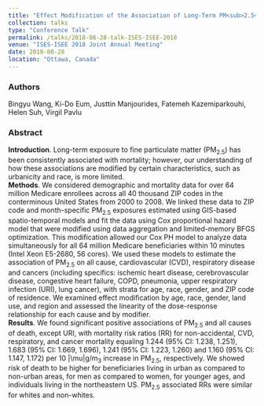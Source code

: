 ```yaml
---
title: "Effect Modification of the Association of Long-Term PM<sub>2.5</sub> Exposure and Cause-Specific Mortality: An Analysis of 64 Million U.S. Medicare Beneficiaries"
collection: talks
type: "Conference Talk"
permalink: /talks/2018-08-28-talk-ISES-ISEE-2018
venue: "ISES-ISEE 2018 Joint Annual Meeting"
date: 2018-08-28
location: "Ottawa, Canada"
---
```


### Authors
Bingyu Wang, Ki-Do Eum, Justtin Manjourides, Fatemeh Kazemiparkouhi, Helen Suh, Virgil Pavlu
### Abstract
**Introduction**. Long-term exposure to fine particulate matter (PM<sub>2.5</sub>) has been consistently associated with mortality; however, our understanding of how these associations are modified by certain characteristics, such as urbanicity and race, is more limited.  
**Methods**. We considered demographic and mortality data for over 64 million Medicare enrollees across all 40 thousand ZIP codes in the conterminous United States from 2000 to 2008. We linked these data to ZIP code and month-specific PM<sub>2.5</sub> exposures estimated using GIS-based spatio-temporal models and fit the data using Cox proportional hazard model that were modified using data aggregation and limited-memory BFGS optimization. This modification allowed our Cox PH model to analyze data simultaneously for all 64 million Medicare beneficiaries within 10 minutes (Intel Xeon E5-2680, 56 cores). We used these models to estimate the association of PM<sub>2.5</sub> on all cause, cardiovascular (CVD), respiratory disease and cancers (including specifics: ischemic heart disease, cerebrovascular disease, congestive heart failure, COPD, pneumonia, upper respiratory infection (URI), lung cancer), with strata for age, race, gender, and ZIP code of residence. We examined effect modification by age, race, gender, land use, and region and assessed the linearity of the dose-response relationship for each cause and by modifier.  
**Results**. We found significant positive associations of PM<sub>2.5</sub> and all causes of death, except URI, with mortality risk ratios (RR) for non-accidental, CVD, respiratory, and cancer mortality equaling 1.244 (95% CI: 1.238, 1.251), 1.683 (95% CI: 1.669, 1.696), 1.241 (95% CI: 1.223, 1.260) and 1.160 (95% CI: 1.147, 1.172) per 10 |\mu|g/m<sub>3</sub> increase in PM<sub>2.5</sub>, respectively. We showed risk of death to be higher for beneficiaries living in urban as compared to non-urban areas, for men as compared to women, for younger ages, and individuals living in the northeastern US. PM<sub>2.5</sub> associated RRs were similar for whites and non-whites.
